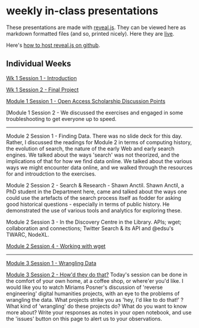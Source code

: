 weekly in-class presentations
=============

These presentations are made with [reveal.js](http://lab.hakim.se/reveal-js/#/). They can be viewed here as markdown formatted files (and so, printed nicely). Here they are [live](http://hist3907b-winter2015.github.io/presentations/#/).

Here's [how to host reveal.js on github](https://cynng.wordpress.com/2014/10/08/using-reveal-js-on-github-pages-for-your-presentations/).

## Individual Weeks

[Wk 1 Session 1 - Introduction](http://hist3907b-winter2015.github.io/presentations/wk1.html)

[Wk 1 Session 2 - Final Project](http://hist3907b-winter2015.github.io/presentations/finalproject.html#/)

[Module 1 Session 1 - Open Access Scholarship Discussion Points](http://hist3907b-winter2015.github.io/presentations/wk2-1.html)

[Module 1 Session 2 - We discussed the exercises and engaged in some troubleshooting to get everyone up to speed.

-----

Module 2 Session 1 - Finding Data. There was no slide deck for this day. Rather, I discussed the readings for Module 2 in terms of computing history, the evolution of search, the nature of the early Web and early search engines. We talked about the ways 'search' was not theorized, and the implications of that for how we find data online. We talked about the various ways we might encounter data online, and we walked through the resources for and introudction to the exercises.

Module 2 Session 2 - Search & Research - Shawn Anctil. Shawn Anctil, a PhD student in the Department here, came and talked about the ways one could use the artefacts of the search process itself as fodder for asking good historical questions - especially in terms of public history. He demonstrated the use of various tools and analytics for exploring these.

Module 2 Session 3 - In the Discovery Centre in the Library. APIs; wget; collaboration and connections; Twitter Search & its API and @edsu's TWARC, NodeXL.

[Module 2 Session 4 - Working with wget](http://hist3907b-winter2015.github.io/presentations/md2-04.html#/)

-----

[Module 3 Session 1 - Wrangling Data](http://hist3907b-winter2015.github.io/presentations/md3-01.html#/)

[Module 3 Session 2 - How'd they do that?](http://miriamposner.com/blog/how-did-they-make-that-the-video/) Today's session can be done in the comfort of your own home, at a coffee shop, or where'er you'd like. I would like you to watch Miriams Posner's discussion of 'reverse engineering' digital humanities projects, with an eye to the problems of wrangling the data. What projects strike you as 'hey, I'd like to do that!' ? What kind of 'wrangling' do these projects do? What do you want to know more about? Write your responses as notes in your open notebook, and use the 'issues' button on this page to alert us to your observations.
